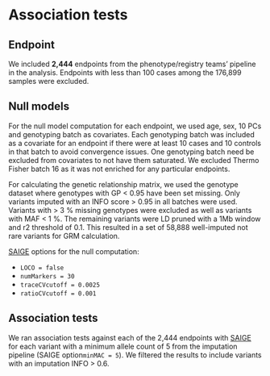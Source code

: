 # Association tests

## Endpoint

We included ​​**2,444**​ endpoints from the phenotype/registry teams’ pipeline in the analysis. Endpoints with less than 100 cases among the 176,899 samples were excluded.

## Null models

For the null model computation for each endpoint, we used age, sex, 10 PCs and genotyping batch as covariates. Each genotyping batch was included as a covariate for an endpoint if there were at least 10 cases and 10 controls in that batch to avoid convergence issues. One genotyping batch need be excluded from covariates to not have them saturated. We excluded Thermo Fisher batch 16 as it was not enriched for any particular endpoints.

For calculating the genetic relationship matrix, we used the genotype dataset where genotypes with GP &lt; 0.95 have been set missing. Only variants imputed with an INFO score &gt; 0.95 in all batches were used. Variants with &gt; 3 % missing genotypes were excluded as well as variants with MAF &lt; 1 %. The remaining variants were LD pruned with a 1Mb window and r2 threshold of 0.1. This resulted in a set of 58,888 well-imputed not rare variants for GRM calculation.

[SAIGE](https://github.com/weizhouUMICH/SAIGE/) options for the null computation:

* `LOCO = false`
* `numMarkers = 30`
* `traceCVcutoff = 0.0025`
* `ratioCVcutoff = 0.001`

## Association tests

We ran association tests against each of the 2,444 endpoints with [SAIGE](https://github.com/weizhouUMICH/SAIGE/) for each variant with a minimum allele count of 5 from the imputation pipeline \(SAIGE option`minMAC = 5`\). We filtered the results to include variants with an imputation INFO &gt; 0.6.


